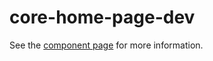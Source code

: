 core-home-page-dev
==================

See the [component page](https://www.polymer-project.org/0.5/docs/elements/core-home-page-dev.html) for more information.
